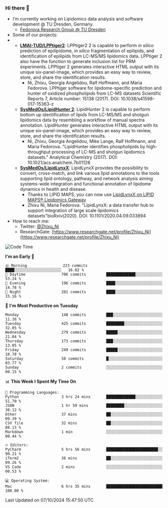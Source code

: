### Hi there 👋

- I’m currently working on Lipidomics data analysis and software development @ TU Dresden, Germany.
  + [Fedorova Research Group @ TU Dresden](https://tu-dresden.de/med/mf/zml/forschungsgruppen/fedorova/mitarbeiter-innen-der-fedorova-gruppe)
- Some of our projects:
- + **[LMAI-TUD/LPPtiger2](https://github.com/LMAI-TUD/lpptiger2)**: LPPtiger2 2 is capable to perform *in silico* prediction of epilipidome, *in silico* fragmentation of epilipids, and identification of epilipids from LC-MS/MS lipidomics data. LPPtiger 2 also have the function to generate inclusion list for PRM experiments. LPPtiger 2 generates interactive HTML output with its unique six-panel-image, which provides an easy way to review, store, and share the identification results. 
    * Ni, Zhixu, Georgia Angelidou, Ralf Hoffmann, and Maria Fedorova. LPPtiger software for lipidome-specific prediction and hunter of oxidized phospholipids from LC-MS datasets Scientific Reports 7, Article number: 15138 (2017). DOI: 10.1038/s41598-017-15363-z
  + **[SysMedOs/LipidHunter 2](https://github.com/SysMedOs/lipidhunter)**: LipidHunter 2 is capable to perform bottom up identification of lipids from LC-MS/MS and shotgun lipidomics data by resembling a workflow of manual spectra annotation. LipidHunter generates interactive HTML output with its unique six-panel-image, which provides an easy way to review, store, and share the identification results. 
    * Ni, Zhixu, Georgia Angelidou, Mike Lange, Ralf Hoffmann, and Maria Fedorova. "LipidHunter identifies phospholipids by high-throughput processing of LC-MS and shotgun lipidomics datasets." Analytical Chemistry (2017). DOI: 10.1021/acs.analchem.7b01126
  + **[SysMedOs/LipidLynxX](https://github.com/SysMedOs/LipidLynxX)**: LipidLynxX provides the possibility to convert, cross-match, and link various lipid annotations to the tools supporting lipid ontology, pathway, and network analysis aiming systems-wide integration and functional annotation of lipidome dynamics in health and disease.
    * Thanks to LIPID MAPS, you can now use [LipidLynxX on LIPID MAPS® Lipidomics Gateway](http://lipidmaps.org/lipidlynxx/)
    * Zhixu Ni, Maria Fedorova. "LipidLynxX: a data transfer hub to support integration of large scale lipidomics datasets"bioRxiv(2020). DOI: 10.1101/2020.04.09.033894
- How to reach me:
  + Twitter: [@Zhixu_Ni](https://twitter.com/Zhixu_Ni)
  + ResearchGate: [https://www.researchgate.net/profile/Zhixu_Ni](https://www.researchgate.net/profile/Zhixu_Ni)

<!--START_SECTION:waka-->
![Code Time](http://img.shields.io/badge/Code%20Time-2%2C186%20hrs%208%20mins-blue)

**I'm an Early 🐤** 

```text
🌞 Morning                223 commits         ████░░░░░░░░░░░░░░░░░░░░░   16.82 % 
🌆 Daytime                706 commits         █████████████░░░░░░░░░░░░   53.24 % 
🌃 Evening                196 commits         ████░░░░░░░░░░░░░░░░░░░░░   14.78 % 
🌙 Night                  201 commits         ████░░░░░░░░░░░░░░░░░░░░░   15.16 % 
```
📅 **I'm Most Productive on Tuesday** 

```text
Monday                   148 commits         ███░░░░░░░░░░░░░░░░░░░░░░   11.16 % 
Tuesday                  425 commits         ████████░░░░░░░░░░░░░░░░░   32.05 % 
Wednesday                279 commits         █████░░░░░░░░░░░░░░░░░░░░   21.04 % 
Thursday                 173 commits         ███░░░░░░░░░░░░░░░░░░░░░░   13.05 % 
Friday                   249 commits         █████░░░░░░░░░░░░░░░░░░░░   18.78 % 
Saturday                 50 commits          █░░░░░░░░░░░░░░░░░░░░░░░░   03.77 % 
Sunday                   2 commits           ░░░░░░░░░░░░░░░░░░░░░░░░░   00.15 % 
```


📊 **This Week I Spent My Time On** 

```text
💬 Programming Languages: 
Python                   3 hrs 24 mins       █████████████░░░░░░░░░░░░   51.70 % 
JSON                     1 hr 59 mins        ████████░░░░░░░░░░░░░░░░░   30.12 % 
Other                    37 mins             ██░░░░░░░░░░░░░░░░░░░░░░░   09.39 % 
CSV file                 32 mins             ██░░░░░░░░░░░░░░░░░░░░░░░   08.13 % 
Markdown                 1 min               ░░░░░░░░░░░░░░░░░░░░░░░░░   00.44 % 

🔥 Editors: 
PyCharm                  5 hrs 56 mins       ███████████████████████░░   90.21 % 
iTerm2                   36 mins             ██░░░░░░░░░░░░░░░░░░░░░░░   09.26 % 
VS Code                  2 mins              ░░░░░░░░░░░░░░░░░░░░░░░░░   00.53 % 

💻 Operating System: 
Mac                      6 hrs 35 mins       █████████████████████████   100.00 % 
```


 Last Updated on 07/10/2024 15:47:50 UTC
<!--END_SECTION:waka-->
